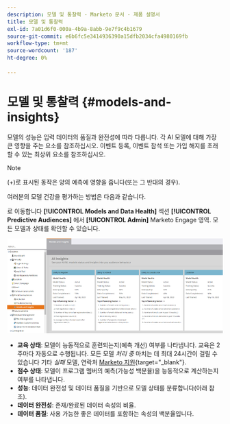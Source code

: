 ```yaml
---
description: 모델 및 통찰력 - Marketo 문서 - 제품 설명서
title: 모델 및 통찰력
exl-id: 7a01d6f0-000a-4b9a-8abb-9e7f9c4b1679
source-git-commit: e6b6fc5e3414936390a15dfb2034cfa4980169fb
workflow-type: tm+mt
source-wordcount: '187'
ht-degree: 0%

---
```


# 모델 및 통찰력 {#models-and-insights}

모델의 성능은 입력 데이터의 품질과 완전성에 따라 다릅니다. 각 AI 모델에 대해 가장 큰 영향을 주는 요소를 참조하십시오. 이벤트 등록, 이벤트 참석 또는 가입 해지를 초래할 수 있는 최상위 요소를 참조하십시오.

>[!NOTE]
>
>(+)로 표시된 동작은 양의 예측에 영향을 줍니다(또는 그 반대의 경우).

여러분의 모델 건강을 평가하는 방법은 다음과 같습니다.

로 이동합니다 **[!UICONTROL Models and Data Health]** 섹션 **[!UICONTROL Predictive Audiences]** 에서 **[!UICONTROL Admin]** Marketo Engage 영역. 모든 모델과 상태를 확인할 수 있습니다.

![이미지 원](assets/models-and-insights-1.png)

* **교육 상태**: 모델이 능동적으로 훈련되는지(예측 개선) 여부를 나타냅니다. 교육은 2주마다 자동으로 수행됩니다. 모든 모델 _처리 중_ 마치는 데 최대 24시간이 걸릴 수 있습니다 기타 _실패_ 모델, 연락처 [Marketo 지원](https://nation.marketo.com/t5/Support/ct-p/Support){target=&quot;_blank&quot;}.
* **점수 상태**: 모델이 프로그램 멤버의 예측(가능성 백분율)을 능동적으로 계산하는지 여부를 나타냅니다.
* **성능**: 데이터 완전성 및 데이터 품질을 기반으로 모델 상태를 분류합니다(아래 참조).
* **데이터 완전성**: 존재/완료된 데이터 속성의 비율.
* **데이터 품질**: 사용 가능한 좋은 데이터를 포함하는 속성의 백분율입니다.

